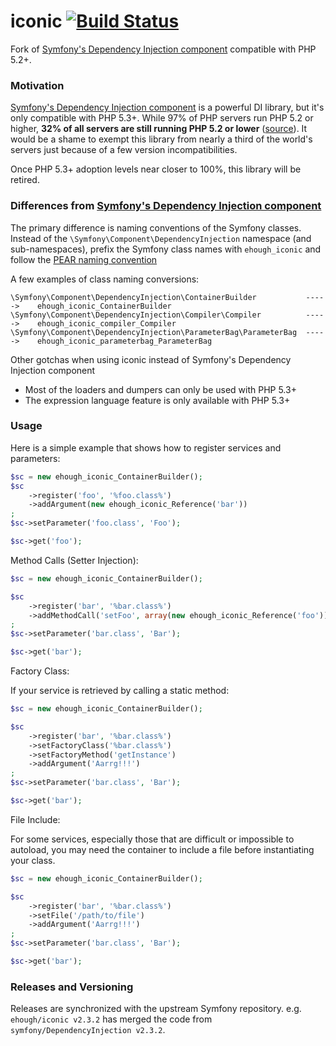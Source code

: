 # iconic [![Build Status](https://secure.travis-ci.org/ehough/iconic.png)](http://travis-ci.org/ehough/iconic)

Fork of [Symfony's Dependency Injection component](https://github.com/symfony/DependencyInjection) compatible with PHP 5.2+.

### Motivation

[Symfony's Dependency Injection component](https://github.com/symfony/DependencyInjection) is a powerful DI library, but it's only compatible with PHP 5.3+. While 97% of PHP servers run PHP 5.2 or higher,
**32% of all servers are still running PHP 5.2 or lower** ([source](http://w3techs.com/technologies/details/pl-php/5/all)).
It would be a shame to exempt this library from nearly a third of the world's servers just because of a few version incompatibilities.

Once PHP 5.3+ adoption levels near closer to 100%, this library will be retired.

### Differences from [Symfony's Dependency Injection component](https://github.com/symfony/DependencyInjection)

The primary difference is naming conventions of the Symfony classes.
Instead of the `\Symfony\Component\DependencyInjection` namespace (and sub-namespaces), prefix the Symfony class names
with `ehough_iconic` and follow the [PEAR naming convention](http://pear.php.net/manual/en/standards.php)

A few examples of class naming conversions:

    \Symfony\Component\DependencyInjection\ContainerBuilder           ----->    ehough_iconic_ContainerBuilder
    \Symfony\Component\DependencyInjection\Compiler\Compiler          ----->    ehough_iconic_compiler_Compiler
    \Symfony\Component\DependencyInjection\ParameterBag\ParameterBag  ----->    ehough_iconic_parameterbag_ParameterBag

Other gotchas when using iconic instead of Symfony's Dependency Injection component

* Most of the loaders and dumpers can only be used with PHP 5.3+
* The expression language feature is only available with PHP 5.3+

### Usage

Here is a simple example that shows how to register services and parameters:

```php
$sc = new ehough_iconic_ContainerBuilder();
$sc
    ->register('foo', '%foo.class%')
    ->addArgument(new ehough_iconic_Reference('bar'))
;
$sc->setParameter('foo.class', 'Foo');

$sc->get('foo');
```

Method Calls (Setter Injection):

```php
$sc = new ehough_iconic_ContainerBuilder();

$sc
    ->register('bar', '%bar.class%')
    ->addMethodCall('setFoo', array(new ehough_iconic_Reference('foo')))
;
$sc->setParameter('bar.class', 'Bar');

$sc->get('bar');
```

Factory Class:

If your service is retrieved by calling a static method:

```php
$sc = new ehough_iconic_ContainerBuilder();

$sc
    ->register('bar', '%bar.class%')
    ->setFactoryClass('%bar.class%')
    ->setFactoryMethod('getInstance')
    ->addArgument('Aarrg!!!')
;
$sc->setParameter('bar.class', 'Bar');

$sc->get('bar');
```

File Include:

For some services, especially those that are difficult or impossible to
autoload, you may need the container to include a file before
instantiating your class.

```php
$sc = new ehough_iconic_ContainerBuilder();

$sc
    ->register('bar', '%bar.class%')
    ->setFile('/path/to/file')
    ->addArgument('Aarrg!!!')
;
$sc->setParameter('bar.class', 'Bar');

$sc->get('bar');
```

### Releases and Versioning

Releases are synchronized with the upstream Symfony repository. e.g. `ehough/iconic v2.3.2` has merged the code
from `symfony/DependencyInjection v2.3.2`.